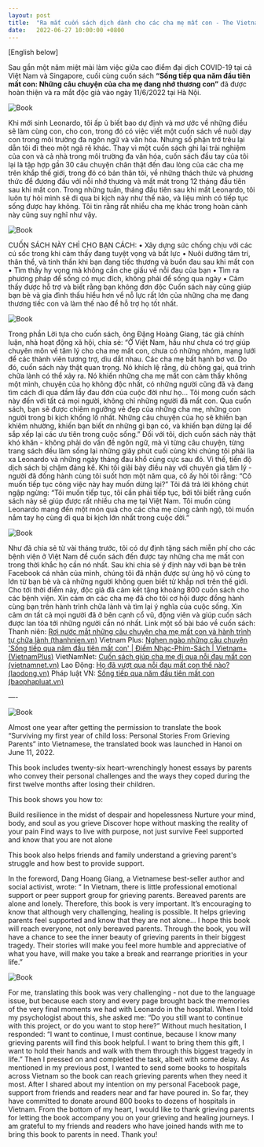 ```yaml
---
layout: post
title:  "Ra mắt cuốn sách dịch dành cho các cha mẹ mất con - The Vietnamese translation of the book for grieving parents has been published "
date:   2022-06-27 10:00:00 +0800
---
```


[English below]

Sau gần một năm miệt mài làm việc giữa cao điểm đại dịch COVID-19 tại cả Việt Nam và Singapore, cuối cùng cuốn sách **“Sống tiếp qua năm đầu tiên mất con: Những câu chuyện của cha mẹ đang nhớ thương con”** đã được hoàn thiện và ra mắt độc giả vào ngày 11/6/2022 tại Hà Nội.

![Book](/images/book-translation-1.jpeg)

Khi mới sinh Leonardo, tôi ấp ủ biết bao dự định và mơ ước về những điều sẽ làm cùng con, cho con, trong đó có việc viết một cuốn sách về nuôi dạy con trong môi trường đa ngôn ngữ và văn hóa. Nhưng số phận trớ trêu lại dẫn tôi đi theo một ngã rẽ khác. Thay vì một cuốn sách ghi lại trải nghiệm của con và cả nhà trong môi trường đa văn hóa, cuốn sách đầu tay của tôi lại là tập hợp gần 30 câu chuyện chân thật đến đau lòng của các cha mẹ trên khắp thế giới, trong đó có bản thân tôi, về những thách thức và phương thức để đương đầu với nỗi nhớ thương và mất mát trong 12 tháng đầu tiên sau khi mất con.
Trong những tuần, tháng đầu tiên sau khi mất Leonardo, tôi luôn tự hỏi mình sẽ đi qua bi kịch này như thế nào, và liệu mình có tiếp tục sống được hay không. Tôi tin rằng rất nhiều cha mẹ khác trong hoàn cảnh này cũng suy nghĩ như vậy.

![Book](/images/book-translation-2.jpeg)

CUỐN SÁCH NÀY CHỈ CHO BẠN CÁCH:
• Xây dựng sức chống chịu với các cú sốc trong khi cảm thấy đang tuyệt vọng và bất lực
• Nuôi dưỡng tâm trí, thân thể, và tinh thần khi bạn đang tiếc thương và buồn đau sau khi mất con
• Tìm thấy hy vọng mà không cần che giấu về nỗi đau của bạn
• Tìm ra phương pháp để sống có mục đích, không phải để sống qua ngày
• Cảm thấy được hỗ trợ và biết rằng bạn không đơn độc
Cuốn sách này cũng giúp bạn bè và gia đình thấu hiểu hơn về nỗ lực rất lớn của những cha mẹ đang thương tiếc con và làm thế nào để hỗ trợ họ tốt nhất.

![Book](/images/book-translation-3.jpeg)

Trong phần Lời tựa cho cuốn sách, ông Đặng Hoàng Giang, tác giả chính luận, nhà hoạt động xã hội, chia sẻ: “Ở Việt Nam, hầu như chưa có trợ giúp chuyên môn về tâm lý cho cha mẹ mất con, chưa có những nhóm, mạng lưới để các thành viên tương trợ, dìu dắt nhau. Các cha mẹ bất hạnh bơ vơ. Do đó, cuốn sách này thật quan trọng. Nó khích lệ rằng, dù chông gai, quá trình chữa lành có thể xảy ra. Nó khiến những cha mẹ mất con cảm thấy không một mình, chuyện của họ không độc nhất, có những người cũng đã và đang tìm cách đi qua đầm lầy đau đớn của cuộc đời như họ… Tôi mong cuốn sách này đến với tất cả mọi người, không chỉ những người đã mất con. Qua cuốn sách, bạn sẽ được chiêm ngưỡng vẻ đẹp của những cha mẹ, những con người trong bi kịch khổng lồ nhất. Những câu chuyện của họ sẽ khiến bạn khiêm nhường, khiến bạn biết ơn những gì bạn có, và khiến bạn dừng lại để sắp xếp lại các ưu tiên trong cuộc sống.”
Đối với tôi, dịch cuốn sách này thật khó khăn - không phải do vấn đề ngôn ngữ, mà vì từng câu chuyện, từng trang sách đều làm sống lại những giây phút cuối cùng khi chúng tôi phải lìa xa Leonardo và những ngày tháng đau khổ cùng cực sau đó. Vì thế, tiến độ dịch sách bị chậm đáng kể.
Khi tôi giãi bày điều này với chuyên gia tâm lý - người đã đồng hành cùng tôi suốt hơn một năm qua, cô ấy hỏi tôi rằng: “Cô muốn tiếp tục công việc này hay muốn dừng lại?” Tôi đã trả lời không chút ngập ngừng: “Tôi muốn tiếp tục, tôi cần phải tiếp tục, bởi tôi biết rằng cuốn sách này sẽ giúp được rất nhiều cha mẹ tại Việt Nam. Tôi muốn cùng Leonardo mang đến một món quà cho các cha mẹ cùng cảnh ngộ, tôi muốn nắm tay họ cùng đi qua bi kịch lớn nhất trong cuộc đời.”

![Book](/images/book-translation-4.jpeg)

Như đã chia sẻ từ vài tháng trước, tôi có dự định tặng sách miễn phí cho các bệnh viện ở Việt Nam để cuốn sách đến được tay những cha mẹ mất con trong thời khắc họ cần nó nhất. Sau khi chia sẻ ý định này với bạn bè trên Facebook cá nhân của mình, chúng tôi đã nhận được sự ủng hộ vô cùng to lớn từ bạn bè và cả những người không quen biết từ khắp nơi trên thế giới. Cho tới thời điểm này, độc giả đã cảm kết tặng khoảng 800 cuốn sách cho các bệnh viện.
Xin cảm ơn các cha mẹ đã cho tôi cơ hội được đồng hành cùng bạn trên hành trình chữa lành và tìm lại ý nghĩa của cuộc sống. Xin cảm ơn tất cả mọi người đã ở bên cạnh cổ vũ, động viên và giúp cuốn sách được lan tỏa tới những người cần nó nhất.
Link một số bài báo về cuốn sách:
Thanh niên: [Rơi nước mắt những câu chuyện cha mẹ mất con và hành trình tự chữa lành (thanhnien.vn)](https://thanhnien.vn/roi-nuoc-mat-nhung-cau-chuyen-cha-me-mat-con-va-hanh-trinh-tu-chua-lanh-post1467576.html)
Vietnam Plus: [Nghẹn ngào những câu chuyện 'Sống tiếp qua năm đầu tiên mất con' | Điểm Nhạc-Phim-Sách | Vietnam+ (VietnamPlus)](https://www.vietnamplus.vn/nghen-ngao-nhung-cau-chuyen-song-tiep-qua-nam-dau-tien-mat-con/797232.vnp)
VietNamNet: [Cuốn sách giúp cha mẹ đi qua nỗi đau mất con (vietnamnet.vn)](https://vietnamnet.vn/cuon-sach-giup-cha-me-vuot-qua-noi-dau-mat-con-2029239.html)
Lao Động: [Họ đã vượt qua nỗi đau mất con thế nào? (laodong.vn)](https://laodong.vn/gia-dinh-hon-nhan/ho-da-vuot-qua-noi-dau-mat-con-the-nao-1055662.ldo)
Pháp luật VN: [Sống tiếp qua năm đầu tiên mất con (baophapluat.vn)](https://baophapluat.vn/song-tiep-qua-nam-dau-tien-mat-con-post449787.html)


—-

![Book](/images/book-translation-5.jpeg)

Almost one year after getting the permission to translate the book “Surviving my first year of child loss: Personal Stories From Grieving Parents” into Vietnamese, the translated book was launched in Hanoi on June 11, 2022.

This book includes twenty-six heart-wrenchingly honest essays by parents who convey their personal challenges and the ways they coped during the first twelve months after losing their children.

This book shows you how to:

Build resilience in the midst of despair and hopelessness
Nurture your mind, body, and soul as you grieve
Discover hope without masking the reality of your pain
Find ways to live with purpose, not just survive
Feel supported and know that you are not alone

This book also helps friends and family understand a grieving parent's struggle and how best to provide support.

In the foreword, Dang Hoang Giang, a Vietnamese best-seller author and social activist, wrote: “ In Vietnam, there is little professional emotional support or peer support group for grieving parents. Bereaved parents are alone and lonely. Therefore, this book is very important. It’s encouraging to know that although very challenging, healing is possible. It helps grieving parents feel supported and know that they are not alone… I hope this book will reach everyone, not only bereaved parents. Through the book, you will have a chance to see the inner beauty of grieving parents in their biggest tragedy. Their stories will make you feel more humble and appreciative of what you have, will make you take a break and rearrange priorities in your life.”

![Book](/images/book-translation-6.jpeg)

For me, translating this book was very challenging - not due to the language issue, but because each story and every page brought back the memories of the very final moments we had with Leonardo in the hospital.
When I told my psychologist about this, she asked me: “Do you still want to continue with this project, or do you want to stop here?” Without much hesitation, I responded: “I want to continue, I must continue, because I know many grieving parents will find this book helpful. I want to bring them this gift, I want to hold their hands and walk with them through this biggest tragedy in life.” Then I pressed on and completed the task, albeit with some delay.
As mentioned in my previous post, I wanted to send some books to hospitals across Vietnam so the book can reach grieving parents when they need it most. After I shared about my intention on my personal Facebook page, support from friends and readers near and far have poured in. So far, they have committed to donate around 800 books to dozens of hospitals in Vietnam.
From the bottom of my heart, I would like to thank grieving parents for letting the book accompany you on your grieving and healing journeys. I am grateful to my friends and readers who have joined hands with me to bring this book to parents in need. Thank you!
